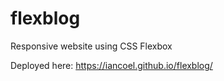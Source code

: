 # flexblog
Responsive website using CSS Flexbox

Deployed here: https://iancoel.github.io/flexblog/
